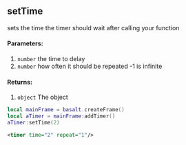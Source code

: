 ## setTime
sets the time the timer should wait after calling your function

#### Parameters: 
1. `number` the time to delay
2. `number` how often it should be repeated -1 is infinite

#### Returns:
1. `object` The object

```lua
local mainFrame = basalt.createFrame()
local aTimer = mainFrame:addTimer()
aTimer:setTime(2)
```
```xml
<timer time="2" repeat="1"/>
```